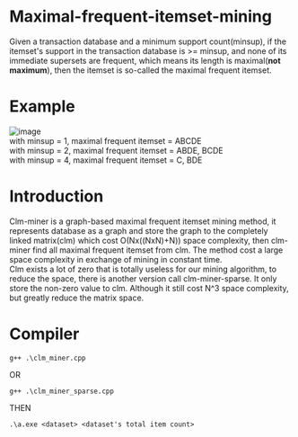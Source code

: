 ﻿# Maximal-frequent-itemset-mining
Given a transaction database and a minimum support count(minsup), if the itemset's support in the transaction database is >= minsup, and none of its immediate supersets are frequent, which means its length is maximal(**not maximum**), then the itemset is so-called the maximal frequent itemset.
# Example
![image](https://user-images.githubusercontent.com/64155027/196638346-d0b30af6-a8b9-47a7-ac8a-50766b3f3c90.png)  
with minsup = 1, maximal frequent itemset = ABCDE  
with minsup = 2, maximal frequent itemset = ABDE, BCDE  
with minsup = 4, maximal frequent itemset = C, BDE
# Introduction
Clm-miner is a graph-based maximal frequent itemset mining method, it represents database as a graph and store the graph to the completely linked matrix(clm) which cost O(Nx((NxN)+N)) space complexity, then clm-miner find all maximal frequent itemset from clm. The method cost a large space complexity in exchange of mining in constant time.  
Clm exists a lot of zero that is totally useless for our mining algorithm, to reduce the space, there is another version call clm-miner-sparse. It only store the non-zero value to clm. Although it still cost N^3 space complexity, but greatly reduce the matrix space.  
# Compiler
```
g++ .\clm_miner.cpp
```
OR
```
g++ .\clm_miner_sparse.cpp
```
THEN
```
.\a.exe <dataset> <dataset's total item count>
```
